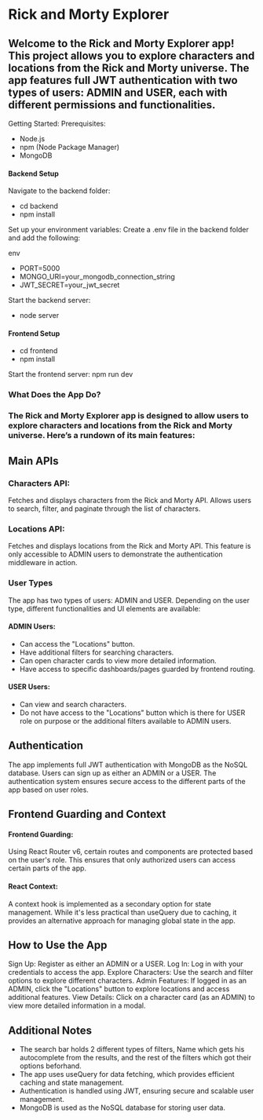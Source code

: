 # Rick and Morty Explorer
## Welcome to the Rick and Morty Explorer app! This project allows you to explore characters and locations from the Rick and Morty universe. The app features full JWT authentication with two types of users: ADMIN and USER, each with different permissions and functionalities.

Getting Started:
Prerequisites: 
- Node.js
- npm (Node Package Manager)
- MongoDB
  
#### Backend Setup

Navigate to the backend folder:
- cd backend
- npm install

Set up your environment variables:
Create a .env file in the backend folder and add the following:

env
- PORT=5000
- MONGO_URI=your_mongodb_connection_string
- JWT_SECRET=your_jwt_secret
  
Start the backend server:
- node server
  
#### Frontend Setup
- cd frontend
- npm install

Start the frontend server:
npm run dev

### What Does the App Do?
### The Rick and Morty Explorer app is designed to allow users to explore characters and locations from the Rick and Morty universe. Here’s a rundown of its main features:

## Main APIs
### Characters API:
Fetches and displays characters from the Rick and Morty API.
Allows users to search, filter, and paginate through the list of characters.

### Locations API:
Fetches and displays locations from the Rick and Morty API.
This feature is only accessible to ADMIN users to demonstrate the authentication middleware in action.

### User Types
The app has two types of users: ADMIN and USER. Depending on the user type, different functionalities and UI elements are available:

#### ADMIN Users:

- Can access the "Locations" button.
- Have additional filters for searching characters.
- Can open character cards to view more detailed information.
- Have access to specific dashboards/pages guarded by frontend routing.
  
#### USER Users:

- Can view and search characters.
- Do not have access to the "Locations" button which is there for USER role on purpose or the additional filters available to ADMIN users.
  
## Authentication
The app implements full JWT authentication with MongoDB as the NoSQL database. Users can sign up as either an ADMIN or a USER. The authentication system ensures secure access to the different parts of the app based on user roles.

## Frontend Guarding and Context
#### Frontend Guarding: 
Using React Router v6, certain routes and components are protected based on the user's role. This ensures that only authorized users can access certain parts of the app.

#### React Context: 
A context hook is implemented as a secondary option for state management. While it's less practical than useQuery due to caching, it provides an alternative approach for managing global state in the app.

## How to Use the App
Sign Up: Register as either an ADMIN or a USER.
Log In: Log in with your credentials to access the app.
Explore Characters: Use the search and filter options to explore different characters.
Admin Features: If logged in as an ADMIN, click the "Locations" button to explore locations and access additional features.
View Details: Click on a character card (as an ADMIN) to view more detailed information in a modal.

## Additional Notes
- The search bar holds 2 different types of filters, Name which gets his autocomplete from the results, and the rest of the filters which got their options beforhand.
- The app uses useQuery for data fetching, which provides efficient caching and state management.
- Authentication is handled using JWT, ensuring secure and scalable user management.
- MongoDB is used as the NoSQL database for storing user data.
